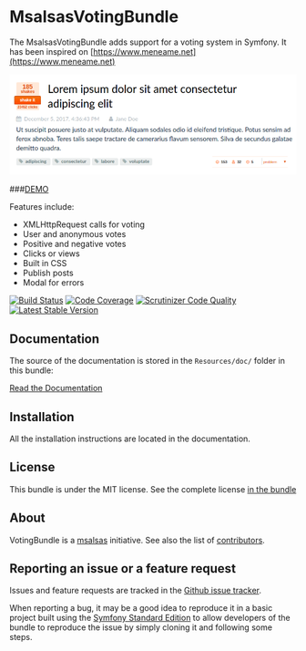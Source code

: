 MsalsasVotingBundle
===================

The MsalsasVotingBundle adds support for a voting system in Symfony.
It has been inspired on [https://www.meneame.net](https://www.meneame.net)

![Alt text](Resources/doc/screenshot-1.png?raw=true "Screenshot")

###[DEMO](https://github.com/msalsas/voting-bundle-demo)

Features include:

- XMLHttpRequest calls for voting 
- User and anonymous votes
- Positive and negative votes
- Clicks or views
- Built in CSS
- Publish posts
- Modal for errors

[![Build Status](https://travis-ci.org/msalsas/MsalsasVotingBundle.svg?branch=master)](https://travis-ci.org/msalsas/MsalsasVotingBundle) [![Code Coverage](https://scrutinizer-ci.com/g/msalsas/MsalsasVotingBundle/badges/coverage.png?b=master)](https://scrutinizer-ci.com/g/msalsas/MsalsasVotingBundle/?branch=master) [![Scrutinizer Code Quality](https://scrutinizer-ci.com/g/msalsas/MsalsasVotingBundle/badges/quality-score.png?b=master)](https://scrutinizer-ci.com/g/msalsas/MsalsasVotingBundle/?branch=master) [![Latest Stable Version](https://poser.pugx.org/msalsas/voting-bundle/v/stable.svg)](https://packagist.org/packages/msalsas/voting-bundle)

Documentation
-------------

The source of the documentation is stored in the `Resources/doc/` folder
in this bundle:

[Read the Documentation](Resources/doc/index.rst)

Installation
------------

All the installation instructions are located in the documentation.

License
-------

This bundle is under the MIT license. See the complete license [in the bundle](LICENSE)

About
-----

VotingBundle is a [msalsas](https://github.com/msalsas) initiative.
See also the list of [contributors](https://github.com/msalsas/MsalsasVotingBundle/contributors).

Reporting an issue or a feature request
---------------------------------------

Issues and feature requests are tracked in the [Github issue tracker](https://github.com/msalsas/MsalsasVotingBundle/issues).

When reporting a bug, it may be a good idea to reproduce it in a basic project
built using the [Symfony Standard Edition](https://github.com/symfony/symfony-standard)
to allow developers of the bundle to reproduce the issue by simply cloning it
and following some steps.